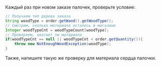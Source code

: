 Каждый раз при новом заказе палочек, проверьте условие:

```java
// Получаем тип дерева заказа
String woodType = order.getWand().getWoodType();
// Смотрим, сколько материала осталось в магазине
Integer woodTypeCnt = woodTypeCount[woodType];
// Проверяем, хватает ли материала
if(woodTypeCnt == null || woodTypeCnt < order.getQuantity()){
    throw new NotEnoughWoodException(woodType);
}
```

Также, напишите такую же проверку для материала сердца палочки.
